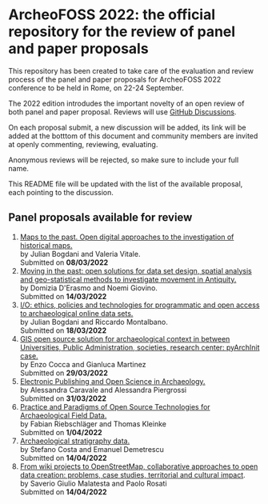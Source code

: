 # ArcheoFOSS 2022: the official repository for the review of panel and paper proposals

This repository has been created to take care of the evaluation and review process of the panel and paper proposals for ArcheoFOSS 2022 conference to be held in Rome, on 22-24 September.

The 2022 edition introdudes the important novelty of an open review of both panel and paper proposal. Reviews will use [GitHub Discussions](https://github.com/archeofoss/af2022/discussions).

On each proposal submit, a new discussion will be added, its link will be added at the botttom of this document and community members are invited at openly commenting, reviewing, evaluating.

Anonymous reviews will be rejected, so make sure to include your full name.

This README file will be updated with the list of the available proposal, each pointing to the discussion.

## Panel proposals available for review
1. [Maps to the past. Open digital approaches to the investigation of historical maps.](https://github.com/archeofoss/archeofoss2022/discussions/1)  
by Julian Bogdani and Valeria Vitale.  
Submitted on **08/03/2022**  
1. [Moving in the past: open solutions for data set design, spatial analysis and geo-statistical methods to investigate movement in Antiquity.](https://github.com/archeofoss/archeofoss2022/discussions/3)  
by Domizia D'Erasmo and Noemi Giovino.  
Submitted on **14/03/2022**
1. [I/O: ethics, policies and technologies for programmatic and open access to archaeological online data sets.](https://github.com/archeofoss/archeofoss2022/discussions/4)  
by Julian Bogdani and Riccardo Montalbano.  
Submitted on **18/03/2022**
1. [GIS open source solution for archaeological context in between Universities, Public Administration, societies, research center: pyArchInit case.](https://github.com/archeofoss/archeofoss2022/discussions/5)  
by Enzo Cocca and Gianluca Martinez  
Submitted on **29/03/2022**
1. [Electronic Publishing and Open Science in Archaeology.](https://github.com/archeofoss/archeofoss2022/discussions/6)  
by Alessandra Caravale and Alessandra Piergrossi  
Submitted on **31/03/2022**
1. [Practice and Paradigms of Open Source Technologies for Archaeological Field Data.](https://github.com/archeofoss/archeofoss2022/discussions/7)  
by Fabian Riebschläger and Thomas Kleinke  
Submitted on **1/04/2022**
1. [Archaeological stratigraphy data.](https://github.com/archeofoss/archeofoss2022/discussions/8)  
by Stefano Costa and Emanuel Demetrescu   
Submitted on **14/04/2022**
1. [From wiki projects to OpenStreetMap, collaborative approaches to open data creation: problems, case studies, territorial and cultural impact](https://github.com/archeofoss/archeofoss2022/discussions/9).  
by Saverio Giulio Malatesta and Paolo Rosati  
Submitted on **14/04/2022**
